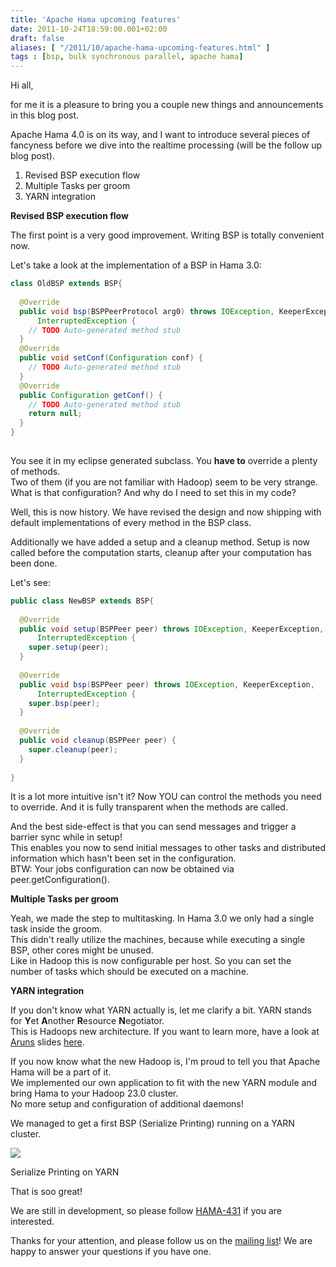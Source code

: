 ```yaml
---
title: 'Apache Hama upcoming features'
date: 2011-10-24T18:59:00.001+02:00
draft: false
aliases: [ "/2011/10/apache-hama-upcoming-features.html" ]
tags : [bsp, bulk synchronous parallel, apache hama]
---
```


Hi all,  
  
for me it is a pleasure to bring you a couple new things and announcements in this blog post.  
  
Apache Hama 4.0 is on its way, and I want to introduce several pieces of fancyness before we dive into the realtime processing (will be the follow up blog post).  

1.  Revised BSP execution flow
2.  Multiple Tasks per groom
3.  YARN integration 

**Revised BSP execution flow**  
  
The first point is a very good improvement. Writing BSP is totally convenient now.

Let's take a look at the implementation of a BSP in Hama 3.0:

  
```java
class OldBSP extends BSP{  
  
  @Override  
  public void bsp(BSPPeerProtocol arg0) throws IOException, KeeperException,  
      InterruptedException {  
    // TODO Auto-generated method stub  
  }  
  @Override  
  public void setConf(Configuration conf) {  
    // TODO Auto-generated method stub  
  }  
  @Override  
  public Configuration getConf() {  
    // TODO Auto-generated method stub  
    return null;  
  }  
}  
  

```  
You see it in my eclipse generated subclass. You **have to** override a plenty of methods.  
Two of them (if you are not familiar with Hadoop) seem to be very strange. What is that configuration? And why do I need to set this in my code?  
  
Well, this is now history. We have revised the design and now shipping with default implementations of every method in the BSP class.  
  
Additionally we have added a setup and a cleanup method. Setup is now called before the computation starts, cleanup after your computation has been done.  
  
Let's see:  
  
```java
public class NewBSP extends BSP{  
  
  @Override  
  public void setup(BSPPeer peer) throws IOException, KeeperException,  
      InterruptedException {  
    super.setup(peer);  
  }  
    
  @Override  
  public void bsp(BSPPeer peer) throws IOException, KeeperException,  
      InterruptedException {  
    super.bsp(peer);  
  }  
  
  @Override  
  public void cleanup(BSPPeer peer) {  
    super.cleanup(peer);  
  }  
  
}  

```  
It is a lot more intuitive isn't it? Now YOU can control the methods you need to override. And it is fully transparent when the methods are called.  
  
And the best side-effect is that you can send messages and trigger a barrier sync while in setup!  
This enables you now to send initial messages to other tasks and distributed information which hasn't been set in the configuration.  
BTW: Your jobs configuration can now be obtained via peer.getConfiguration().  
  
**Multiple Tasks per groom**  
  
Yeah, we made the step to multitasking. In Hama 3.0 we only had a single task inside the groom.  
This didn't really utilize the machines, because while executing a single BSP, other cores might be unused.  
Like in Hadoop this is now configurable per host. So you can set the number of tasks which should be executed on a machine.  
  
**YARN integration**  
  
If you don't know what YARN actually is, let me clarify a bit. YARN stands for **Y**et **A**nother **R**esource **N**egotiator.  
This is Hadoops new architecture. If you want to learn more, have a look at [Aruns](http://twitter.com/#!/acmurthy) slides [here](http://www.slideshare.net/hortonworks/nextgen-apache-hadoop-mapreduce).  
  
If you now know what the new Hadoop is, I'm proud to tell you that Apache Hama will be a part of it.  
We implemented our own application to fit with the new YARN module and bring Hama to your Hadoop 23.0 cluster.  
No more setup and configuration of additional daemons!  
  
We managed to get a first BSP (Serialize Printing) running on a YARN cluster.  

[![](http://1.bp.blogspot.com/-NUl3Y1C_CBk/TqWYTGdMXNI/AAAAAAAAAVs/v63UzshyjjQ/s400/yarn.png)](http://1.bp.blogspot.com/-NUl3Y1C_CBk/TqWYTGdMXNI/AAAAAAAAAVs/v63UzshyjjQ/s1600/yarn.png)

Serialize Printing on YARN

That is soo great!  
  
We are still in development, so please follow [HAMA-431](https://issues.apache.org/jira/browse/HAMA-431) if you are interested.  
  
Thanks for your attention, and please follow us on the [mailing list](http://incubator.apache.org/hama/mail-lists.html)! We are happy to answer your questions if you have one.
